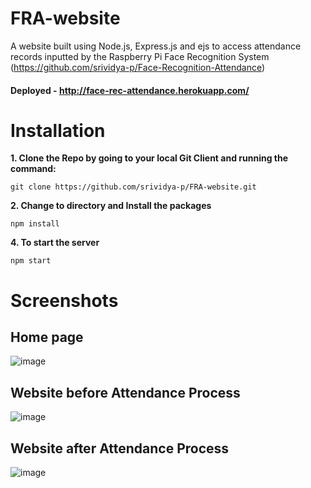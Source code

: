 # FRA-website
A website built using Node.js, Express.js and ejs to access attendance records inputted by the Raspberry Pi Face Recognition System <br>(https://github.com/srividya-p/Face-Recognition-Attendance)

#### Deployed - http://face-rec-attendance.herokuapp.com/

# Installation

**1. Clone the Repo by going to your local Git Client and running the command:**</br>

    git clone https://github.com/srividya-p/FRA-website.git

**2. Change to directory and Install the packages** <br>

    npm install

**4. To start the server** <br>

    npm start

# Screenshots
## Home page
![image](https://user-images.githubusercontent.com/74781344/112667842-c6142100-8e83-11eb-925c-e7bb3282b7ba.png)

## Website before Attendance Process
![image](https://user-images.githubusercontent.com/74781344/112667820-bf85a980-8e83-11eb-983d-8f1b79dbbd14.png)

## Website after Attendance Process
![image](https://user-images.githubusercontent.com/74781344/112667875-d0ceb600-8e83-11eb-83d7-a46096789b90.png)


